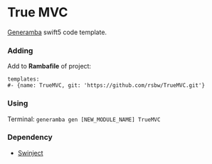 # True MVC 
[Generamba](https://github.com/strongself/Generamba) swift5 code template.

### Adding
Add to **Rambafile** of project: 
```liquid
templates:
#- {name: TrueMVC, git: 'https://github.com/rsbw/TrueMVC.git'}
```

### Using
Terminal: `generamba gen [NEW_MODULE_NAME] TrueMVC`

### Dependency
* [Swinject](https://github.com/Swinject/Swinject)
